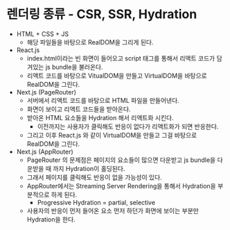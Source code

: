 # 렌더링 종류 - CSR, SSR, Hydration
- HTML + CSS + JS
	- 해당 파일들을 바탕으로 RealDOM을 그리게 된다.
- React.js
	- index.html이라는 빈 화면이 들어오고 script 태그를 통해서 리액트 코드가 담겨있는 js bundle을 불러온다.
	- 리액트 코드를 바탕으로 VitualDOM을 만들고 VirtualDOM을 바탕으로 RealDOM을 그린다.
- Next.js (PageRouter)
	- 서버에서 리액트 코드를 바탕으로 HTML 파일을 만들어낸다.
	- 화면이 보이고 리액트 코드들을 받아온다.
	- 받아온 HTML 요소들을 Hydration 해서 리액트화 시킨다.
		- 이전까지는 사용자가 클릭해도 반응이 없다가 리액트화가 되면 반응한다.
	- 그리고 이후 React.js 와 같이 VirtualDOM을 만들고 그걸 바탕으로 RealDOM을 그린다.
- Next.js (AppRouter)
	- PageRouter 의 문제점은 페이지의 요소들이 많으면 다운받고 js bundle을 다운받을 때 까지 Hydration이 홀딩된다.
	- 그래서 페이지를 클릭해도 반응이 없을 가능성이 있다.
	- AppRouter에서는 Streaming Server Rendering을 통해서 Hydration을 부분적으로 하게 된다.
		- Progressive Hydration = partial, selective
	- 사용자의 반응이 먼저 들어온 요소 먼저 하던가 화면에 보이는 부분만 Hydration을 한다.